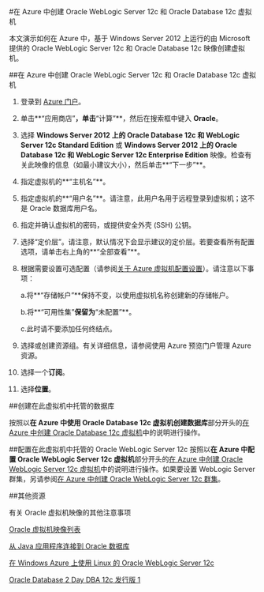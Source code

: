 <properties title="Creating an Oracle WebLogic Server 12c and Oracle Database 12c virtual machine in Azure" pageTitle="在 Azure 中创建 Oracle WebLogic Server 12c 和 Oracle Database 12c 虚拟机" description="逐步演示在 Windows Azure 中创建运行在 Windows Server 2012 上的 Oracle WebLogic Server 12c 和 Oracle Database 12c 映像的示例。" services="virtual-machines" authors="bbenz" documentationCenter=""/>
<tags ms.service="virtual-machines" ms.date="06/22/2015" wacn.date="08/29/2015"/>

#在 Azure 中创建 Oracle WebLogic Server 12c 和 Oracle Database 12c 虚拟机

本文演示如何在 Azure 中，基于 Windows Server 2012 上运行的由 Microsoft 提供的 Oracle WebLogic Server 12c 和 Oracle Database 12c 映像创建虚拟机。

##在 Azure 中创建 Oracle WebLogic Server 12c 和 Oracle Database 12c 虚拟机

1. 登录到 [Azure 门户](https://manage.windowsazure.cn)。

2.	单击**“应用商店”**，单击**“计算”**，然后在搜索框中键入 **Oracle**。

3.	选择 **Windows Server 2012 上的 Oracle Database 12c 和 WebLogic Server 12c Standard Edition** 或 **Windows Server 2012 上的 Oracle Database 12c 和 WebLogic Server 12c Enterprise Edition** 映像。检查有关此映像的信息（如最小建议大小），然后单击**“下一步”**。

4.	指定虚拟机的**“主机名”**。

5.	指定虚拟机的**“用户名”**。请注意，此用户名用于远程登录到虚拟机；这不是 Oracle 数据库用户名。

6.	指定并确认虚拟机的密码，或提供安全外壳 (SSH) 公钥。

7.	选择“定价层”。请注意，默认情况下会显示建议的定价层。若要查看所有配置选项，请单击右上角的**“全部查看”**。

8. 根据需要设置可选配置（请参阅[关于 Azure 虚拟机配置设置](https://msdn.microsoft.com/zh-cn/library/azure/dn763935.aspx)）。请注意以下事项：

	a.将**“存储帐户”**保持不变，以使用虚拟机名称创建新的存储帐户。

	b.将**“可用性集”**保留为**“未配置”**。

	c.此时请不要添加任何终结点。

9.	选择或创建资源组。有关详细信息，请参阅<!--[-->使用 Azure 预览门户管理 Azure 资源<!--](/documentation/articles/resource-group-portal)-->。

10. 选择一个**订阅**。

11. 选择**位置**。


##创建在此虚拟机中托管的数据库

按照以**在 Azure 中使用 Oracle Database 12c 虚拟机创建数据库**部分开头的[在 Azure 中创建 Oracle Database 12c 虚拟机](/documentation/articles/virtual-machines-creating-oracle-database-virtual-machine)中的说明进行操作。

##配置在此虚拟机中托管的 Oracle WebLogic Server 12c
按照以**在 Azure 中配置 Oracle WebLogic Server 12c 虚拟机**部分开头的[在 Azure 中创建 Oracle WebLogic Server 12c 虚拟机](/documentation/articles/virtual-machines-creating-oracle-webLogic-server-12c-virtual-machine)中的说明进行操作。如果要设置 WebLogic Server 群集，另请参阅[在 Azure 中创建 Oracle WebLogic Server 12c 群集](/documentation/articles/virtual-machines-creating-oracle-webLogic-server-12c-cluster)。

##其他资源
<!--[-->有关 Oracle 虚拟机映像的其他注意事项<!--](/documentation/articles/miscellaneous-considerations-for-oracle-virtual-machine-images-new-article)-->

[Oracle 虚拟机映像列表](/documentation/articles/virtual-machines-oracle-list-oracle-virtual-machine-images)

[从 Java 应用程序连接到 Oracle 数据库](http://docs.oracle.com/cd/E11882_01/appdev.112/e12137/getconn.htm#TDPJD136)

[在 Windows Azure 上使用 Linux 的 Oracle WebLogic Server 12c](http://www.oracle.com/technetwork/middleware/weblogic/learnmore/oracle-weblogic-on-azure-wp-2020930.pdf)

[Oracle Database 2 Day DBA 12c 发行版 1](http://docs.oracle.com/cd/E16655_01/server.121/e17643/toc.htm)

<!---HONumber=67-->